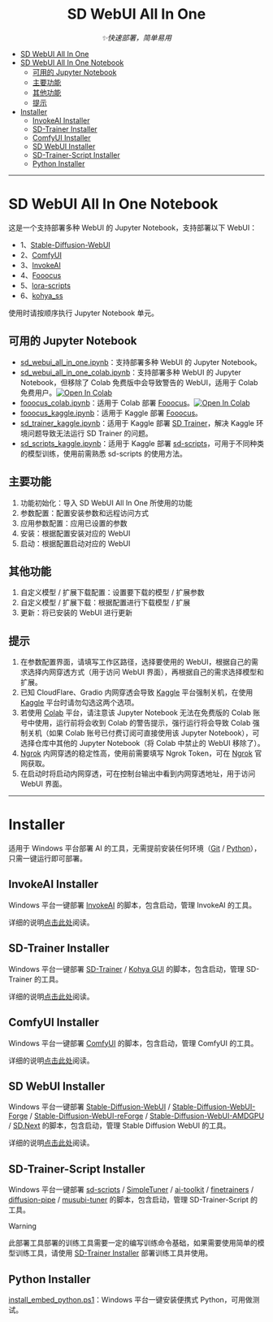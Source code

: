 <div align="center">

# SD WebUI All In One

_✨快速部署，简单易用_

</div>

- [SD WebUI All In One](#sd-webui-all-in-one)
- [SD WebUI All In One Notebook](#sd-webui-all-in-one-notebook)
  - [可用的 Jupyter Notebook](#可用的-jupyter-notebook)
  - [主要功能](#主要功能)
  - [其他功能](#其他功能)
  - [提示](#提示)
- [Installer](#installer)
  - [InvokeAI Installer](#invokeai-installer)
  - [SD-Trainer Installer](#sd-trainer-installer)
  - [ComfyUI Installer](#comfyui-installer)
  - [SD WebUI Installer](#sd-webui-installer)
  - [SD-Trainer-Script Installer](#sd-trainer-script-installer)
  - [Python Installer](#python-installer)

***

# SD WebUI All In One Notebook
这是一个支持部署多种 WebUI 的 Jupyter Notebook，支持部署以下 WebUI：
- 1、[Stable-Diffusion-WebUI](https://github.com/AUTOMATIC1111/stable-diffusion-webui)
- 2、[ComfyUI](https://github.com/comfyanonymous/ComfyUI)
- 3、[InvokeAI](https://github.com/invoke-ai/InvokeAI)
- 4、[Fooocus](https://github.com/lllyasviel/Fooocus)
- 5、[lora-scripts](https://github.com/Akegarasu/lora-scripts)
- 6、[kohya_ss](https://github.com/bmaltais/kohya_ss)

使用时请按顺序执行 Jupyter Notebook 单元。


## 可用的 Jupyter Notebook 
- [sd_webui_all_in_one.ipynb](https://raw.githubusercontent.com/licyk/sd-webui-all-in-one/main/sd_webui_all_in_one.ipynb)：支持部署多种 WebUI 的 Jupyter Notebook。
- [sd_webui_all_in_one_colab.ipynb](https://raw.githubusercontent.com/licyk/sd-webui-all-in-one/main/sd_webui_all_in_one_colab.ipynb)：支持部署多种 WebUI 的 Jupyter Notebook，但移除了 Colab 免费版中会导致警告的 WebUI，适用于 Colab 免费用户。<a href="https://colab.research.google.com/github/licyk/sd-webui-all-in-one/blob/main/sd_webui_all_in_one_colab.ipynb" target="_parent"><img src="https://colab.research.google.com/assets/colab-badge.svg" alt="Open In Colab"/></a>
- [fooocus_colab.ipynb](https://raw.githubusercontent.com/licyk/sd-webui-all-in-one/main/fooocus_colab.ipynb)：适用于 Colab 部署 [Fooocus](https://github.com/lllyasviel/Fooocus)。<a href="https://colab.research.google.com/github/licyk/sd-webui-all-in-one/blob/main/fooocus_colab.ipynb" target="_parent"><img src="https://colab.research.google.com/assets/colab-badge.svg" alt="Open In Colab"/></a>
- [fooocus_kaggle.ipynb](https://raw.githubusercontent.com/licyk/sd-webui-all-in-one/main/fooocus_kaggle.ipynb)：适用于 Kaggle 部署 [Fooocus](https://github.com/lllyasviel/Fooocus)。
- [sd_trainer_kaggle.ipynb](https://raw.githubusercontent.com/licyk/sd-webui-all-in-one/main/sd_trainer_kaggle.ipynb)：适用于 Kaggle 部署 [SD Trainer](https://github.com/Akegarasu/lora-scripts)，解决 Kaggle 环境问题导致无法运行 SD Trainer 的问题。
- [sd_scripts_kaggle.ipynb](https://raw.githubusercontent.com/licyk/sd-webui-all-in-one/main/sd_scripts_kaggle.ipynb)：适用于 Kaggle 部署 [sd-scripts](https://github.com/kohya-ss/sd-scripts)，可用于不同种类的模型训练，使用前需熟悉 sd-scripts 的使用方法。


## 主要功能
1. 功能初始化：导入 SD WebUI All In One 所使用的功能
2. 参数配置：配置安装参数和远程访问方式
3. 应用参数配置：应用已设置的参数
4. 安装：根据配置安装对应的 WebUI
5. 启动：根据配置启动对应的 WebUI


## 其他功能
1. 自定义模型 / 扩展下载配置：设置要下载的模型 / 扩展参数
2. 自定义模型 / 扩展下载：根据配置进行下载模型 / 扩展
3. 更新：将已安装的 WebUI 进行更新


## 提示
1. 在参数配置界面，请填写工作区路径，选择要使用的 WebUI，根据自己的需求选择内网穿透方式（用于访问 WebUI 界面），再根据自己的需求选择模型和扩展。
2. 已知 CloudFlare、Gradio 内网穿透会导致 [Kaggle](https://www.kaggle.com) 平台强制关机，在使用 [Kaggle](https://www.kaggle.com) 平台时请勿勾选这两个选项。
3. 若使用 [Colab](https://colab.research.google.com) 平台，请注意该 Jupyter Notebook 无法在免费版的 Colab 账号中使用，运行前将会收到 Colab 的警告提示，强行运行将会导致 Colab 强制关机（如果 Colab 账号已付费订阅可直接使用该 Jupyter Notebook），可选择仓库中其他的  Jupyter Notebook（将 Colab 中禁止的 WebUI 移除了）。
4. [Ngrok](https://ngrok.com) 内网穿透的稳定性高，使用前需要填写 Ngrok Token，可在 [Ngrok](https://ngrok.com) 官网获取。
5. 在启动时将启动内网穿透，可在控制台输出中看到内网穿透地址，用于访问 WebUI 界面。

***

# Installer
适用于 Windows 平台部署 AI 的工具，无需提前安装任何环境（[Git](https://git-scm.com) / [Python](https://www.python.org/)），只需一键运行即可部署。


## InvokeAI Installer
Windows 平台一键部署 [InvokeAI](https://github.com/invoke-ai/InvokeAI) 的脚本，包含启动，管理 InvokeAI 的工具。

详细的说明[点击此处](./invokeai_installer.md)阅读。


## SD-Trainer Installer
Windows 平台一键部署 [SD-Trainer](https://github.com/Akegarasu/lora-scripts) / [Kohya GUI](https://github.com/bmaltais/kohya_ss) 的脚本，包含启动，管理 SD-Trainer 的工具。

详细的说明[点击此处](./sd_trainer_installer.md)阅读。


## ComfyUI Installer
Windows 平台一键部署 [ComfyUI](https://github.com/comfyanonymous/ComfyUI) 的脚本，包含启动，管理 ComfyUI 的工具。

详细的说明[点击此处](./comfyui_installer.md)阅读。


## SD WebUI Installer
Windows 平台一键部署 [Stable-Diffusion-WebUI](https://github.com/AUTOMATIC1111/stable-diffusion-webui) / [Stable-Diffusion-WebUI-Forge](https://github.com/lllyasviel/stable-diffusion-webui-forge) / [Stable-Diffusion-WebUI-reForge](https://github.com/Panchovix/stable-diffusion-webui-reForge) / [Stable-Diffusion-WebUI-AMDGPU](https://github.com/lshqqytiger/stable-diffusion-webui-amdgpu) / [SD.Next](https://github.com/vladmandic/automatic) 的脚本，包含启动，管理 Stable Diffusion WebUI 的工具。

详细的说明[点击此处](./stable_diffusion_webui_installer.md)阅读。

## SD-Trainer-Script Installer
Windows 平台一键部署 [sd-scripts](https://github.com/kohya-ss/sd-scripts) / [SimpleTuner](https://github.com/bghira/SimpleTuner) / [ai-toolkit](https://github.com/ostris/ai-toolkit) / [finetrainers](https://github.com/a-r-r-o-w/finetrainers) / [diffusion-pipe](https://github.com/tdrussell/diffusion-pipe) / [musubi-tuner](https://github.com/kohya-ss/musubi-tuner) 的脚本，包含启动，管理 SD-Trainer-Script 的工具。

>[!WARNING]  
>此部署工具部署的训练工具需要一定的编写训练命令基础，如果需要使用简单的模型训练工具，请使用 [SD-Trainer Installer](./sd_trainer_installer.md) 部署训练工具并使用。


## Python Installer
[install_embed_python.ps1](https://raw.githubusercontent.com/licyk/sd-webui-all-in-one/main/install_embed_python.ps1)：Windows 平台一键安装便携式 Python，可用做测试。
